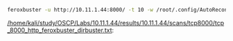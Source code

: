 ```bash
feroxbuster -u http://10.11.1.44:8000/ -t 10 -w /root/.config/AutoRecon/wordlists/dirbuster.txt -x "txt,html,php,asp,aspx,jsp" -v -k -n -q -e -o "/home/kali/study/OSCP/Labs/10.11.1.44/results/10.11.1.44/scans/tcp8000/tcp_8000_http_feroxbuster_dirbuster.txt"
```

[/home/kali/study/OSCP/Labs/10.11.1.44/results/10.11.1.44/scans/tcp8000/tcp_8000_http_feroxbuster_dirbuster.txt](file:///home/kali/study/OSCP/Labs/10.11.1.44/results/10.11.1.44/scans/tcp8000/tcp_8000_http_feroxbuster_dirbuster.txt):

```

```
